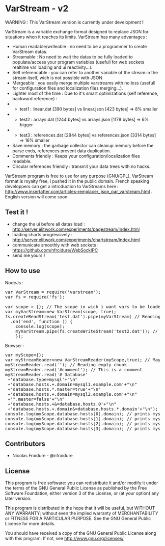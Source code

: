 VarStream - v2
============

WARNING : This VarStream version is currently under development !

VarStream is a variable exchange format designed to replace JSON for situations when it reaches its limits. VarStream has many advantages :
- Human readable/writeable : no need to be a programmer to create VarStream datas.
- Streamable : No need to wait the datas to be fully loaded to populate/access your program variables (usefull for web sockets realtime var loading and ui reactivity...).
- Self referencable : you can refer to another variable of the stream in the stream itself, wich is not possible with JSON.
- Mergeable : you easily merge multiple varstreams with no loss (usefull for configuration files and localization files merging...).
- Lighter most of the time : Due to it's smart optimizations (self reference, backward reference) :
- - test1 : linear.dat [390 bytes] vs linear.json [423 bytes] => 8% smaller
- - test2 : arrays.dat [1244 bytes] vs arrays.json [1178 bytes] => 6% bigger
- - test3 : references.dat [2844 bytes] vs references.json [3314 bytes] => 16% smaller
- Save memory : the garbage collector can cleanup memory before the parse ends, references prevent data duplication.
- Comments friendly : Keeps your configuration/localization files readable.
- Circular references friendly : transmit your data trees with no hacks.

VarStream program is free to use for any purpose (GNU/GPL), VarStream format is royalty free, i pushed it in the public domain. French speaking developpers can get a introduction to VarStreams here : http://www.insertafter.com/articles-remplacer_json_par_varstream.html . English version will come soon.

Test it !
-------------
- change the ui before all datas load : http://server.elitwork.com/experiments/pagestream/index.html
- loading charts progressively : http://server.elitwork.com/experiments/chartstream/index.html
- communicate smoothly with web sockets : https://github.com/nfroidure/WebSockIPC
- send me yours !

How to use
-------------

NodeJs :
<pre>
var VarStream = require('varstream');
var fs = require('fs');

var scope = {}; // The scope in wich i want vars to be loaded
var myVarStream=new VarStream(scope, true);
fs.createReadStream('test.dat').pipe(myVarStream) // Reading var stream from a ReadStream
  .on('end', function () {
	console.log(scope);
	myVarStream.pipe(fs.createWriteStream('test2.dat')); // Piping VarStream to a WriteStream
	});
</pre>

Browser :
<pre>
var myScope={};
var myStreamReader=new VarStreamReader(myScope,true); // May use XHR to load VarStreams
myStreamReader.read(''); // Reading empty chunk
myStreamReader.read('#comment'); // This is a comment
myStreamReader.read('# Database'
 +'database.type=mysql'+"\n"
 +'database.hosts.+.domain=mysql1.example.com'+"\n"
 +'database.hosts.*.master=true'+"\n"
 +'database.hosts.+.domain=mysql2.example.com'+"\n"
 +'".master=false'+"\n"
 +'database.hosts.+&=database.hosts.0'+"\n"
 +'database.hosts.+.domain&=database.hosts.*.domain'+"\n"); // A more complicated chunk
console.log(myScope.database.hosts[0].domain); // prints mysql1.example.com
console.log(myScope.database.hosts[1].domain); // prints mysql2.example.com
console.log(myScope.database.hosts[2].domain); // prints mysql1.example.com
console.log(myScope.database.hosts[3].domain); // prints mysql2.example.com
</pre>

Contributors
-------------
* Nicolas Froidure - @nfroidure

License
-------
This program is free software: you can redistribute it and/or modify it under the terms of the GNU General Public License as published by the Free Software Foundation, either version 3 of the License, or (at your option) any later version.

This program is distributed in the hope that it will be useful, but WITHOUT ANY WARRANTY; without even the implied warranty of MERCHANTABILITY or FITNESS FOR A PARTICULAR PURPOSE.  See the GNU General Public License for more details.

You should have received a copy of the GNU General Public License along with this program.  If not, see <http://www.gnu.org/licenses/>
